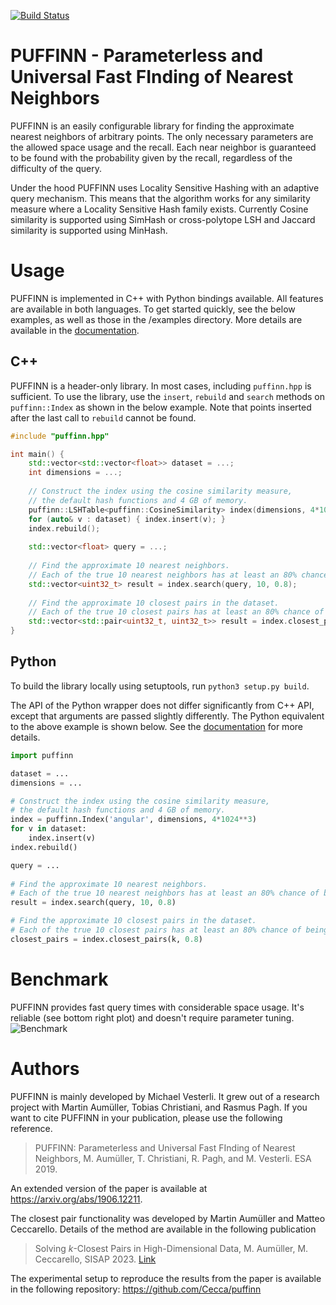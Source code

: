 [![Build Status](https://travis-ci.com/puffinn/puffinn.svg?branch=master)](https://travis-ci.com/puffinn/puffinn)

# PUFFINN - Parameterless and Universal Fast FInding of Nearest Neighbors
PUFFINN is an easily configurable library for finding the approximate nearest neighbors of arbitrary points.
The only necessary parameters are the allowed space usage and the recall.
Each near neighbor is guaranteed to be found with the probability given by the recall, regardless of the difficulty of the query. 

Under the hood PUFFINN uses Locality Sensitive Hashing with an adaptive query mechanism.
This means that the algorithm works for any similarity measure where a Locality Sensitive Hash family exists.
Currently Cosine similarity is supported using SimHash or cross-polytope LSH and Jaccard similarity is supported using MinHash.

# Usage
PUFFINN is implemented in C++ with Python bindings available. All features are available in both languages. 
To get started quickly, see the below examples, as well as those in the /examples directory.
More details are available in the [documentation](https://puffinn.readthedocs.io/en/latest/).

## C++
PUFFINN is a header-only library. In most cases, including `puffinn.hpp` is sufficient.
To use the library, use the `insert`, `rebuild`  and `search` methods on `puffinn::Index` as shown in the below example. 
Note that points inserted after the last call to `rebuild` cannot be found.

```cpp
#include "puffinn.hpp"

int main() {
    std::vector<std::vector<float>> dataset = ...;
    int dimensions = ...;
    
    // Construct the index using the cosine similarity measure,
    // the default hash functions and 4 GB of memory.
    puffinn::LSHTable<puffinn::CosineSimilarity> index(dimensions, 4*1024*1024*1024);
    for (auto& v : dataset) { index.insert(v); }
    index.rebuild();
    
    std::vector<float> query = ...;
    
    // Find the approximate 10 nearest neighbors.
    // Each of the true 10 nearest neighbors has at least an 80% chance of being found.
    std::vector<uint32_t> result = index.search(query, 10, 0.8); 
    
    // Find the approximate 10 closest pairs in the dataset.
    // Each of the true 10 closest pairs has at least an 80% chance of being found. 
    std::vector<std::pair<uint32_t, uint32_t>> result = index.closest_pairs(10, 0.8); 
}
```

## Python
To build the library locally using setuptools, run `python3 setup.py build`. 

The API of the Python wrapper does not differ significantly from C++ API, except that arguments are passed slightly differently. The Python equivalent to the above example is shown below.
See the [documentation](https://puffinn.readthedocs.io/en/latest/) for more details.

```python
import puffinn

dataset = ...
dimensions = ...

# Construct the index using the cosine similarity measure,
# the default hash functions and 4 GB of memory.
index = puffinn.Index('angular', dimensions, 4*1024**3)
for v in dataset:
    index.insert(v)
index.rebuild()

query = ...
    
# Find the approximate 10 nearest neighbors.
# Each of the true 10 nearest neighbors has at least an 80% chance of being found.
result = index.search(query, 10, 0.8) 

# Find the approximate 10 closest pairs in the dataset.
# Each of the true 10 closest pairs has at least an 80% chance of being found.
closest_pairs = index.closest_pairs(k, 0.8)
```

# Benchmark

PUFFINN provides fast query times with considerable space usage. It's reliable (see bottom right plot) and doesn't require parameter tuning. 
![Benchmark](https://user-images.githubusercontent.com/6311646/61288829-40903080-a7c8-11e9-9eb0-effc6beb808e.png)

# Authors

PUFFINN is mainly developed by Michael Vesterli. It grew out of a research project with Martin Aumüller, Tobias Christiani, and Rasmus Pagh. If you want to cite PUFFINN in your publication, please use the following reference.

> PUFFINN: Parameterless and Universal Fast FInding of Nearest Neighbors, M. Aumüller, T. Christiani, R. Pagh, and M. Vesterli. ESA 2019.

An extended version of the paper is available at https://arxiv.org/abs/1906.12211.

The closest pair functionality was developed by Martin Aumüller and Matteo Ceccarello. Details of the method are available in the following publication

> Solving $k$-Closest Pairs in High-Dimensional Data, M. Aumüller, M. Ceccarello, SISAP 2023. [Link](https://link.springer.com/chapter/10.1007/978-3-031-46994-7_17)

The experimental setup to reproduce the results from the paper is available in the following repository: <https://github.com/Cecca/puffinn>

